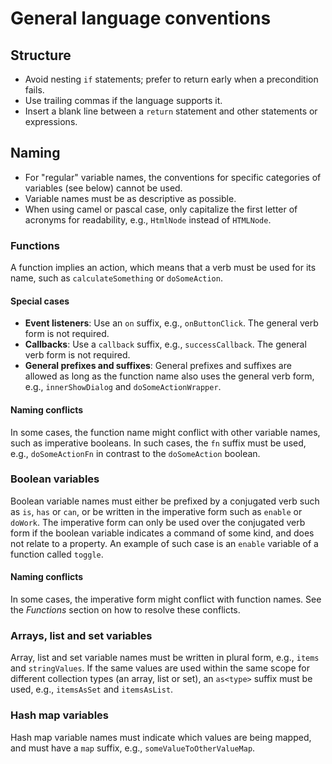 # General language conventions

## Structure

- Avoid nesting `if` statements; prefer to return early when a precondition fails.
- Use trailing commas if the language supports it.
- Insert a blank line between a `return` statement and other statements or expressions.

## Naming

- For "regular" variable names, the conventions for specific categories of variables (see below) cannot be used.
- Variable names must be as descriptive as possible.
- When using camel or pascal case, only capitalize the first letter of acronyms for readability, e.g., `HtmlNode` instead of `HTMLNode`.

### Functions

A function implies an action, which means that a verb must be used for its name, such as `calculateSomething` or `doSomeAction`.

#### Special cases

- **Event listeners**: Use an `on` suffix, e.g., `onButtonClick`. The general verb form is not required.
- **Callbacks**: Use a `callback` suffix, e.g., `successCallback`. The general verb form is not required.
- **General prefixes and suffixes**: General prefixes and suffixes are allowed as long as the function name also uses the general verb form, e.g., `innerShowDialog` and `doSomeActionWrapper`.

#### Naming conflicts

In some cases, the function name might conflict with other variable names, such as imperative booleans. In such cases, the `fn` suffix must be used, e.g., `doSomeActionFn` in contrast to the `doSomeAction` boolean.

### Boolean variables

Boolean variable names must either be prefixed by a conjugated verb such as `is`, `has` or `can`, or be written in the imperative form such as `enable` or `doWork`. The imperative form can only be used over the conjugated verb form if the boolean variable indicates a command of some kind, and does not relate to a property. An example of such case is an `enable` variable of a function called `toggle`.

#### Naming conflicts

In some cases, the imperative form might conflict with function names. See the *Functions* section on how to resolve these conflicts.

### Arrays, list and set variables

Array, list and set variable names must be written in plural form, e.g., `items` and `stringValues`. If the same values are used within the same scope for different collection types (an array, list or set), an `as<type>` suffix must be used, e.g., `itemsAsSet` and `itemsAsList`.

### Hash map variables

Hash map variable names must indicate which values are being mapped, and must have a `map` suffix, e.g., `someValueToOtherValueMap`.
